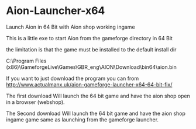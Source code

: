 Aion-Launcher-x64
=================

Launch Aion in 64 Bit with Aion shop working ingame

This is a little exe to start Aion from the gameforge directory in 64 Bit

the limitation is that the game must be installed to the default install dir

C:\Program Files (x86)\GameforgeLive\Games\GBR_eng\AION\Download\bin64\aion.bin

If you want to just download the program you can from 
http://www.actualmanx.uk/aion-gameforge-launcher-x64-64-bit-fix/

The first download 
Will launch the 64 bit game and have the aion shop open in a browser (webshop).

The Second download 
Will launch the 64 bit game and have the aion shop ingame game same as launching from the gameforge launcher.
